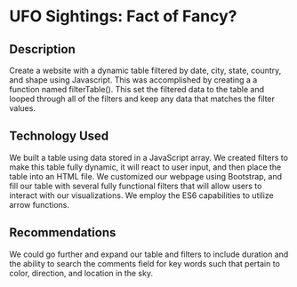 # UFO Sightings: Fact of Fancy?

## Description
Create a website with a dynamic table filtered by date, city, state, country, and shape using Javascript.  This was accomplished by creating a a function named filterTable(). This set the filtered data to the table and looped through all of the filters and keep any data that matches the filter values.

## Technology Used
We built a table using data stored in a JavaScript array. We created filters to make this table fully dynamic, it will react to user input, and then place the table into an HTML file.  We customized our webpage using Bootstrap, and fill our table with several fully functional filters that will allow users to interact with our visualizations.  We employ the ES6 capabilities to utilize arrow functions.  

## Recommendations
We could go further and expand our table and filters to include duration and the ability to search the comments field for key words such that pertain to color, direction, and location in the sky.

